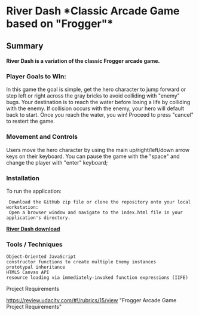# River Dash  \***Classic Arcade Game based on "Frogger"\*** 

## Summary

#### River Dash  is a variation of the classic Frogger arcade game.

### Player Goals to Win:

In this game the goal is simple, get the hero character to jump forward or step left or right across the gray bricks to avoid colliding with "enemy" bugs. Your destination is to reach the water before losing a life by colliding with the enemy. If collision occurs with the enemy, your hero will default back to start. Once you reach the water, you win! Proceed to press "cancel" to restert the game.

### Movement and Controls

Users move the hero character by using the main up/right/left/down arrow keys on their keyboard. You can pause the game with the "space" and change the player with "enter" keyboard;

### Installation

To run the application:

     Download the GitHub zip file or clone the repository onto your local workstation:
     Open a browser window and navigate to the index.html file in your application's directory.


[**River Dash download**](https://github.com/mmisanko1969/Udacity-projects/tree/master/Mark_Misanko_ArdadeGame/frontend-nanodegree-arcade-game-master)

### Tools / Techniques

    Object-Oriented JavaScript
    constructor functions to create multiple Enemy instances
    prototypal inheritance
    HTML5 Canvas API
    resource loading via immediately-invoked function expressions (IIFE)

Project Requirements

https://review.udacity.com/#!/rubrics/15/view "Frogger Arcade Game Project Requirements"

